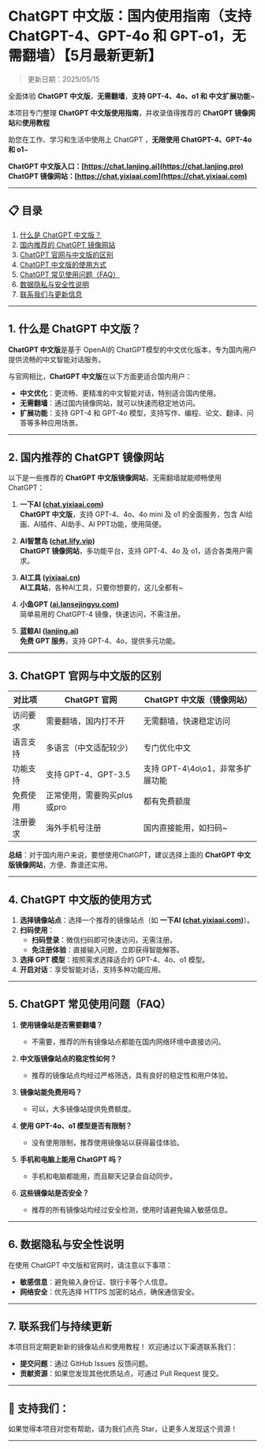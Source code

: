 # ChatGPT 中文版：国内使用指南（支持 ChatGPT-4、GPT-4o 和 GPT-o1，无需翻墙）【5月最新更新】

> 更新日期：2025/05/15

全面体验 **ChatGPT 中文版**，**无需翻墙**，**支持 GPT-4、4o、o1 和 中文扩展功能**~

本项目专门整理 **ChatGPT 中文版使用指南**，并收录值得推荐的 **ChatGPT 镜像网站**和**使用教程**

助您在工作、学习和生活中使用上 ChatGPT ，**无限使用 ChatGPT-4、GPT-4o 和 o1**~

**ChatGPT 中文版入口：[https://chat.lanjing.ai](https://chat.lanjing.pro)**   
**ChatGPT 镜像网站：[https://chat.yixiaai.com](https://chat.yixiaai.com)**

---

## 📋 目录

1. [什么是 ChatGPT 中文版？](#1-什么是-chatgpt-中文版)
2. [国内推荐的 ChatGPT 镜像网站](#2-国内推荐的-chatgpt-镜像网站)
3. [ChatGPT 官网与中文版的区别](#3-chatgpt-官网与中文版的区别)
4. [ChatGPT 中文版的使用方式](#4-chatgpt-中文版的使用方式)
5. [ChatGPT 常见使用问题（FAQ）](#5-chatgpt-常见使用问题-faq)
6. [数据隐私与安全性说明](#6-数据隐私与安全性说明)
7. [联系我们与更新信息](#7-联系我们与更新信息)

---

## 1. 什么是 ChatGPT 中文版？

**ChatGPT 中文版**是基于 OpenAI的 ChatGPT模型的中文优化版本，专为国内用户提供流畅的中文智能对话服务。

与官网相比，**ChatGPT 中文版**在以下方面更适合国内用户：

- **中文优化**：更流畅、更精准的中文智能对话，特别适合国内使用。
- **无需翻墙**：通过国内镜像网站，就可以快速而稳定地访问。
- **扩展功能**：支持 GPT-4 和 GPT-4o 模型，支持写作、编程、论文、翻译、问答等多种应用场景。

---

## 2. 国内推荐的 ChatGPT 镜像网站

以下是一些推荐的 **ChatGPT 中文版镜像网站**，无需翻墙就能顺畅使用 ChatGPT：

1. **一下AI ([chat.yixiaai.com](https://chat.yixiaai.com/))**   
   **ChatGPT 中文版**，支持 GPT-4、4o、4o mini 及 o1 的全面服务，包含 AI绘画、AI插件、AI助手、AI PPT功能，使用简便。

2. **AI智慧岛 ([chat.lify.vip](https://www.yixiaai.com/))**  
   **ChatGPT 镜像网站**，多功能平台，支持 GPT-4、4o 及 o1，适合各类用户需求。

3. **AI工具 ([yixiaai.cn](https://yixiaai.cn/))**  
   **AI工具站**，各种AI工具，只要你想要的，这儿全都有~

4. **小鱼GPT ([ai.lansejingyu.com](https://ai.lansejingyu.com/))**  
   简单易用的 ChatGPT-4 镜像，快速访问，不需注册。

5. **蓝鲸AI ([lanjing.ai](https://lanjing.ai/))**  
   **免费 GPT 服务**，支持 GPT-4、4o，提供多元功能。

---

## 3. ChatGPT 官网与中文版的区别

| 对比项          | ChatGPT 官网                     | ChatGPT 中文版（镜像网站）         |
|-----------------|---------------------------------|-----------------------------------|
| 访问要求        | 需要翻墙，国内打不开              | 无需翻墙，快速稳定访问            |
| 语言支持        | 多语言（中文适配较少）           | 专门优化中文                      |
| 功能支持        | 支持 GPT-4、GPT-3.5              | 支持 GPT-4\4o\o1，非常多扩展功能  |
| 免费使用        | 正常使用，需要购买plus或pro      | 都有免费额度        |
| 注册要求        | 海外手机号注册                  | 国内直接能用，如扫码~         |

**总结**：对于国内用户来说，要想使用ChatGPT，建议选择上面的 **ChatGPT 中文版镜像网站**，方便、靠谱还实用。

---

## 4. ChatGPT 中文版的使用方式

1. **选择镜像站点**：选择一个推荐的镜像站点（如 **一下AI ([chat.yixiaai.com](https://chat.yixiaai.com/))**）。
2. **扫码使用**：
   - **扫码登录**：微信扫码即可快速访问，无需注册。
   - **免注册体验**：直接输入问题，立即获得智能解答。
3. **选择 GPT 模型**：按照需求选择适合的 GPT-4、4o、o1 模型。
4. **开启对话**：享受智能对话，支持多种功能应用。

---

## 5. ChatGPT 常见使用问题（FAQ）

1. **使用镜像站是否需要翻墙？**
   - 不需要，推荐的所有镜像站点都能在国内网络环境中直接访问。

2. **中文版镜像站点的稳定性如何？**
   - 推荐的镜像站点均经过严格筛选，具有良好的稳定性和用户体验。

3. **镜像站能免费用吗？**
   - 可以，大多镜像站提供免费额度。

4. **使用 GPT-4o、o1 模型是否有限制？**
   - 没有使用限制，推荐使用镜像站以获得最佳体验。

5. **手机和电脑上能用 ChatGPT 吗？**
   - 手机和电脑都能用，而且聊天记录会自动同步。

6. **这些镜像站是否安全？**
   - 推荐的所有镜像站均经过安全检测，使用时请避免输入敏感信息。

---

## 6. 数据隐私与安全性说明

在使用 ChatGPT 中文版和官网时，请注意以下事项：

- **敏感信息**：避免输入身份证、银行卡等个人信息。
- **网络安全**：优先选择 HTTPS 加密的站点，确保通信安全。

---

## 7. 联系我们与持续更新

本项目将定期更新新的镜像站点和使用教程！
欢迎通过以下渠道联系我们：

- **提交问题**：通过 GitHub Issues 反馈问题。
- **贡献资源**：如果您发现其他优质站点，可通过 Pull Request 提交。

---

## 🌟 支持我们：

如果觉得本项目对您有帮助，请为我们点亮 Star，让更多人发现这个资源！

---
